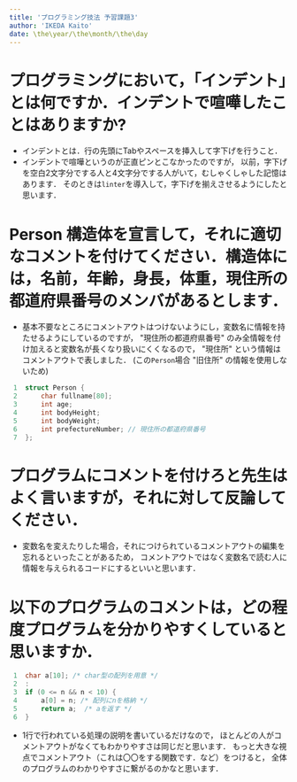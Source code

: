 ```yaml
---
title: 'プログラミング技法 予習課題3'
author: 'IKEDA Kaito'
date: \the\year/\the\month/\the\day
---
```


# プログラミングにおいて，「インデント」とは何ですか．インデントで喧嘩したことはありますか?

- インデントとは．行の先頭にTabやスペースを挿入して字下げを行うこと．
- インデントで喧嘩というのが正直ピンとこなかったのですが，
以前，字下げを空白2文字分でする人と4文字分でする人がいて，むしゃくしゃした記憶はあります．
そのときは`linter`を導入して，字下げを揃えさせるようにしたと思います．



# Person 構造体を宣言して，それに適切なコメントを付けてください．構造体には，名前，年齢，身長，体重，現住所の都道府県番号のメンバがあるとします．

- 基本不要なところにコメントアウトはつけないようにし，変数名に情報を持たせるようにしているのですが，
"現住所の都道府県番号" のみ全情報を付け加えると変数名が長くなり扱いにくくなるので，
"現住所" という情報はコメントアウトで表しました．
(この`Person`場合 "旧住所" の情報を使用しないため)

```c
 1  struct Person {
 2      char fullname[80];
 3      int age;
 4      int bodyHeight;
 5      int bodyWeight;
 6      int prefectureNumber; // 現住所の都道府県番号
 7  };
```



# プログラムにコメントを付けろと先生はよく言いますが，それに対して反論してください．

- 変数名を変えたりした場合，それにつけられているコメントアウトの編集を忘れるといったことがあるため，
コメントアウトではなく変数名で読む人に情報を与えられるコードにするといいと思います．



# 以下のプログラムのコメントは，どの程度プログラムを分かりやすくしていると思いますか．
```c
 1  char a[10]; /* char型の配列を用意 */
 2  :
 3  if (0 <= n && n < 10) {
 4      a[0] = n; /* 配列にnを格納 */
 5      return a;  /* aを返す */
 6  }
```

- 1行で行われている処理の説明を書いているだけなので，
ほとんどの人がコメントアウトがなくてもわかりやすさは同じだと思います．
もっと大きな視点でコメントアウト（これは〇〇をする関数です．など）をつけると，
全体のプログラムのわかりやすさに繋がるのかなと思います．
